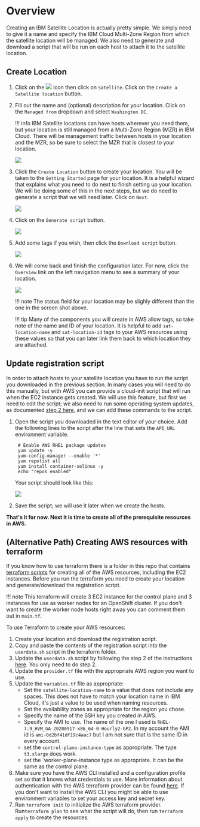 # Overview

Creating an IBM Satellite Location is actually pretty simple.  We simply need to give it a name and specify the IBM Cloud Multi-Zone Region from which the satellite location will be managed.  We also need to generate and download a script that will be run on each host to attach it to the satellite location.

## Create Location

1. Click on the ![](../images/hamburger.png) icon then click on `Satellite`.  Click on the `Create a Satellite location` button.

1. Fill out the name and (optional) description for your location.  Click on the `Managed from` dropdown and select `Washington DC`.

    !!! info
        IBM Satellite locations can have hosts wherever you need them, but your location is still managed from a Multi-Zone Region (MZR) in IBM Cloud.  There will be management traffic between hosts in your location and the MZR, so be sure to select the MZR that is closest to your location.

    ![](images/create-location-details.png)

1. Click the `Create Location` button to create your location.  You will be taken to the `Getting Started` page for your location.  It is a helpful wizard that explains what you need to do next to finish setting up your location.  We will be doing some of this in the next steps, but we do need to generate a script that we will need later.  Click on `Next`.

    ![](images/getting-started-welcome.png)

1. Click on the `Generate script` button.

    ![](images/getting-started-generate-script.png)

1. Add some tags if you wish, then click the `Download script` button.

    ![](images/generate-script-details.png)

1. We will come back and finish the configuration later.  For now, click the `Overview` link on the left navigation menu to see a summary of your location.  

    ![](images/location-overview.png)

    !!! note
        The status field for your location may be slighly different than the one in the screen shot above.

    !!! tip
        Many of the components you will create in AWS allow tags, so take note of the name and ID of your location.  It is helpful to add `sat-location-name` and `sat-location-id` tags to your AWS resources using these values so that you can later link them back to which location they are attached.

## Update registration script

In order to attach hosts to your satellite location you have to run the script you downloaded in the previous section.  In many cases you will need to do this manually, but with AWS you can provide a cloud-init script that will run when the EC2 instance gets created.  We will use this feature, but first we need to edit the script; we also need to run some operating system updates, as documented [step 2 here](https://cloud.ibm.com/docs/satellite?topic=satellite-providers#aws-reqs-launch-template), and we can add these commands to the script.

1. Open the script you downloaded in the text editor of your choice.  Add the following lines to the script after the line that sets the `API_URL` environment variable.

    
        # Enable AWS RHEL package updates
        yum update -y
        yum-config-manager --enable '*'
        yum repolist all
        yum install container-selinux -y
        echo "repos enabled" 
    

    Your script should look like this:

    ![](images/edited-script.png)

1. Save the script; we will use it later when we create the hosts.

**That's it for now.  Next it is time to create all of the prerequisite resources in AWS.**






## (Alternative Path) Creating AWS resources with terraform

If you know how to use terraform there is a folder in this repo that contains [terraform scripts](https://github.com/dwakeman/cloud-adoption-ibm/tree/main/docs/satellite/terraform/aws) for creating all of the AWS resources, including the EC2 instances.  Before you run the terraform you need to create your location and generate/download the registration script.  

!!! note
    This terraform will create 3 EC2 instance for the control plane and 3 instances for use as worker nodes for an OpenShift cluster.  If you don't want to create the worker node hosts right away you can comment them out in `main.tf`.

To use Terraform to create your AWS resources: 

1. Create your location and download the registration script.
1. Copy and paste the contents of the registration script into the `userdata.sh` script in the terraform folder.
1. Update the `userdata.sh` script by following the step 2 of the instructions [here](https://cloud.ibm.com/docs/satellite?topic=satellite-providers#aws-reqs-launch-template).  You only need to do step 2.
1. Update the `provider.tf` file with the appropriate AWS region you want to use.
1. Update the `variables.tf` file as appropriate:
    - Set the `satellite-location-name` to a value that does not include any spaces.  This does not have to match your location name in IBM Cloud, it's just a value to be used when naming resources.
    - Set the availability zones as appropriate for the region you chose.
    - Specify the name of the SSH key you created in AWS.
    - Specify the AMI to use.  The name of the one I used is `RHEL-7.9_HVM_GA-20200917-x86_64-0-Hourly2-GP2`.  In my account the AMI id is `ami-0d2bf41df19c4aac7` but I am not sure that is the same ID in every account.
    - set the `control-plane-instance-type` as appropriate.  The type `t3.xlarge` does work.
    - set the `worker-plane-instance type as appropriate.  It can be the same as the control plane.
1. Make sure you have the AWS CLI installed and a configuration profile set so that it knows what credentials to use.  More information about authentication with the AWS terraform provider can be found [here](https://registry.terraform.io/providers/hashicorp/aws/latest/docs#authentication).  If you don't want to install the AWS CLI you might be able to use environment variables to set your access key and secret key.
1. Run `terraform init` to initialize the AWS terraform provider.  Run`terraform plan` to see what the script will do, then run `terraform apply` to create the resources.


